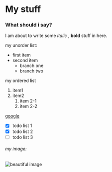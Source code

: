 # My stuff

### What should i say?

I am about to write some *italic* , **bold** stuff in here.

my unorder list:
* first item
* second item
    * branch one
    * branch two

my ordered list
1. item1
1. item2
    1. item 2-1
    1. item 2-2

[google](https://google.com "google Website")

* [x] todo list 1
* [x] todo list 2
* [ ] todo list 3

###### my image:
![beautiful image](https://cdn4.sharechat.com/img_561733_3069ad75_1676468559155_sc.jpg?tenant=sc&referrer=pwa-sharechat-service&f=img_561733_3069ad75_1676468559155_sc.jpg)



